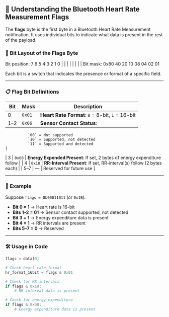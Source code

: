 ## 🧠 Understanding the Bluetooth Heart Rate Measurement Flags

The **flags** byte is the first byte in a Bluetooth Heart Rate Measurement notification. It uses individual bits to indicate what data is present in the rest of the payload.

### 🔧 Bit Layout of the Flags Byte

Bit position: 7  6  5  4  3  2  1  0
              |  |  |  |  |  |  |  | 
Bit mask:  0x80 40 20 10 08 04 02 01

Each bit is a switch that indicates the presence or format of a specific field.

---

### 📋 Flag Bit Definitions

| Bit | Mask   | Description                                                                 |
|-----|--------|-----------------------------------------------------------------------------|
| 0   | `0x01` | **Heart Rate Format**: `0` = 8-bit, `1` = 16-bit                            |
| 1–2 | `0x06` | **Sensor Contact Status**:  
              `00` = Not supported  
              `10` = Supported, not detected  
              `11` = Supported and detected                                                  |
| 3   | `0x08` | **Energy Expended Present**: If set, 2 bytes of energy expenditure follow   |
| 4   | `0x10` | **RR-Interval Present**: If set, RR-interval(s) follow (2 bytes each)       |
| 5–7 | —      | Reserved for future use                                                    |

---

### 🧪 Example

Suppose `flags = 0b00011011` (or `0x1B`):

- **Bit 0 = 1** → Heart rate is 16-bit  
- **Bits 1–2 = 01** → Sensor contact supported, not detected  
- **Bit 3 = 1** → Energy expenditure data is present  
- **Bit 4 = 1** → RR intervals are present  
- **Bits 5–7 = 0** → Reserved

---

### 🛠️ Usage in Code

```python
flags = data[0]

# Check heart rate format
hr_format_16bit = flags & 0x01

# Check for RR intervals
if flags & 0x10:
    # RR interval data is present

# Check for energy expenditure
if flags & 0x08:
    # Energy expenditure data is present